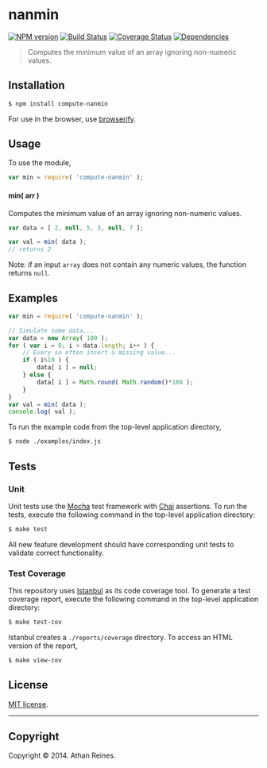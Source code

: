 nanmin
===
[![NPM version][npm-image]][npm-url] [![Build Status][travis-image]][travis-url] [![Coverage Status][coveralls-image]][coveralls-url] [![Dependencies][dependencies-image]][dependencies-url]

> Computes the minimum value of an array ignoring non-numeric values.


## Installation

``` bash
$ npm install compute-nanmin
```

For use in the browser, use [browserify](https://github.com/substack/node-browserify).


## Usage

To use the module,

``` javascript
var min = require( 'compute-nanmin' );
```

#### min( arr )

Computes the minimum value of an array ignoring non-numeric values.

``` javascript
var data = [ 2, null, 5, 3, null, 7 ];

var val = min( data );
// returns 2
```

Note: if an input `array` does not contain any numeric values, the function returns `null`.


## Examples

``` javascript
var min = require( 'compute-nanmin' );

// Simulate some data...
var data = new Array( 100 );
for ( var i = 0; i < data.length; i++ ) {
	// Every so often insert a missing value...
	if ( i%10 ) {
		data[ i ] = null;
	} else {
		data[ i ] = Math.round( Math.random()*100 );
	}
}
var val = min( data );
console.log( val );
```

To run the example code from the top-level application directory,

``` bash
$ node ./examples/index.js
```


## Tests

### Unit

Unit tests use the [Mocha](http://visionmedia.github.io/mocha) test framework with [Chai](http://chaijs.com) assertions. To run the tests, execute the following command in the top-level application directory:

``` bash
$ make test
```

All new feature development should have corresponding unit tests to validate correct functionality.


### Test Coverage

This repository uses [Istanbul](https://github.com/gotwarlost/istanbul) as its code coverage tool. To generate a test coverage report, execute the following command in the top-level application directory:

``` bash
$ make test-cov
```

Istanbul creates a `./reports/coverage` directory. To access an HTML version of the report,

``` bash
$ make view-cov
```


## License

[MIT license](http://opensource.org/licenses/MIT). 


---
## Copyright

Copyright &copy; 2014. Athan Reines.


[npm-image]: http://img.shields.io/npm/v/compute-nanmin.svg
[npm-url]: https://npmjs.org/package/compute-nanmin

[travis-image]: http://img.shields.io/travis/compute-io/nanmin/master.svg
[travis-url]: https://travis-ci.org/compute-io/nanmin

[coveralls-image]: https://img.shields.io/coveralls/compute-io/nanmin/master.svg
[coveralls-url]: https://coveralls.io/r/compute-io/nanmin?branch=master

[dependencies-image]: http://img.shields.io/david/compute-io/nanmin.svg
[dependencies-url]: https://david-dm.org/compute-io/nanmin

[dev-dependencies-image]: http://img.shields.io/david/dev/compute-io/nanmin.svg
[dev-dependencies-url]: https://david-dm.org/dev/compute-io/nanmin

[github-issues-image]: http://img.shields.io/github/issues/compute-io/nanmin.svg
[github-issues-url]: https://github.com/compute-io/nanmin/issues

